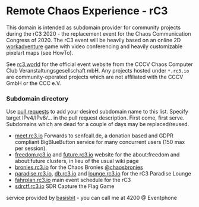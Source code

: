 # Remote Chaos Experience - rC3
This domain is intended as subdomain provider for community projects during the rC3 2020 - the replacement event for the Chaos Communication Congress of 2020. The rC3 event will be heavily based on an online 2D [workadventure](https://workadventu.re/) game with video conferencing and heavily customizable pixelart maps (see HowTo).

See [rc3.world](https://rc3.world) for the official event website from the 
CCCV Chaos Computer Club Veranstaltungsgesellschaft mbH. Any projects hosted under `*.rc3.io` are community-operated projects which are not affiliated with the CCCV GmbH or the CCC e.V.

### Subdomain directory
Use [pull requests](https://github.com/basisbit/rc3.github.io) to add your desired subdomain name to this list. Specify target IPv4/IPv6/... in the pull request description. First come, first serve. Subdomains which are dead for a couple of days may be replaced/reused.
- [meet.rc3.io](https://meet.rc3.io) Forwards to senfcall.de, a donation based and GDPR compliant BigBlueButton service for many concurrent users (150 max per session).
- [freedom.rc3.io](https://freedom.rc3.io) and [future.rc3.io](https://future.rc3.io) website for the about:freedom and about:future clusters, in lieu of the usual wiki page
- [bronies.rc3.io](https://bronies.rc3.io) for the Chaos Bronies [@chaosbronies](https://t.me/chaosbronies)
- [paradise.rc3.io](https://paradise.rc3.io), [db.rc3.io](https://db.rc3.io) and [lounge.rc3.io](https://lounge.rc3.io) for the rC3 Paradise Lounge
- [fahrplan.rc3.io](https://fahrplan.rc3.io) main event schedule for the rC3
- [sdrctf.rc3.io](https://sdrctf.rc3.io) SDR Capture the Flag Game

service provided by [basisbit](https://chaos.social/@basisbit) - you can call me at 4200 @ Eventphone
